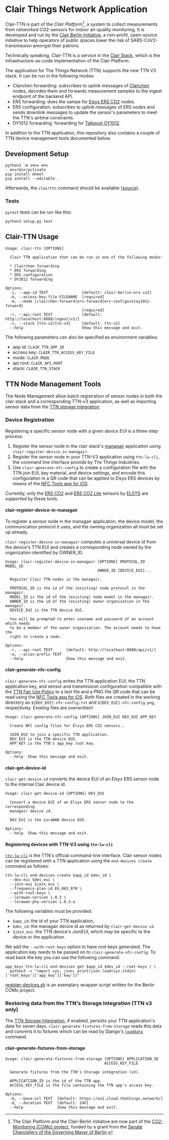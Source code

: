 # Clair Things Network Application

Clair-TTN is part of the _Clair Platform_[^como-note], a system to collect measurements from networked CO2-sensors for indoor air-quality monitoring. It is developed and run by the [Clair Berlin Initiative](https://clair-berlin.de), a non-profit, open-source initiative to help operators of public spaces lower the risk of SARS-CoV2-transmission amongst their patrons.

Technically speaking, Clair-TTN is a service in the [Clair Stack](https://github.com/ClairBerlin/clair-stack), which is the infrastructure-as-code implementation of the Clair Platform.

The application for The Things Network (TTN) supports the new TTN V3 stack.
It can be run in the following modes:

* Clairchen forwarding: subscribes to uplink messages of [Clairchen](https://github.com/ClairBerlin/clairchen) nodes, decodes them and forwards measurement samples to the ingest endpoint of the backend API.
* ERS forwarding: does the sampe for [Elsys ERS CO2](https://www.elsys.se/en/ers-co2-lite/) nodes.
* ERS configuration: subscribes to uplink messages of ERS nodes and sends downlink messages to update the sensor's parameters to meet the TTN's airtime constraints.
* OY1012 forwarding: forwarding for [Talkpool OY1012](https://talkpool.com/oy1210-lorawan-co2-meter/).

In addition to the TTN application, this repository also contains a couple of TTN device management tools documented below.

## Development Setup

```shell
python3 -m venv env
. env/bin/activate
pip install wheel
pip install --editable .
```

Afterwards, the `clairttn` command should be available ([source](https://click.palletsprojects.com/en/7.x/setuptools/#testing-the-script)).

### Tests

`pytest` tests can be run like this:

```shell
python3 setup.py test
```

## Clair-TTN Usage

```shell
Usage: clair-ttn [OPTIONS]

  Clair TTN application that can be run in one of the following modes:

  * Clairchen forwarding
  * ERS forwarding
  * ERS configuration
  * OY1012 forwarding

Options:
  -i, --app-id TEXT               [default: clair-berlin-ers-co2]
  -k, --access-key-file FILENAME  [required]
  -m, --mode [clairchen-forward|ers-forward|ers-configure|oy1012-forward]
                                  [required]
  -r, --api-root TEXT             [default: http://localhost:8888/ingest/v1/]
  -s, --stack [ttn-v2|ttn-v3]     [default: ttn-v2]
  --help                          Show this message and exit.
```

The following parameters can also be specified as environment variables:

* app id: `CLAIR_TTN_APP_ID`
* access key: `CLAIR_TTN_ACCESS_KEY_FILE`
* mode: `CLAIR_MODE`
* api root: `CLAIR_API_ROOT`
* stack: `CLAIR_TTN_STACK`

## TTN Node Management Tools

The Node Management allow batch registration of sensor nodes in both the clair stack and a corresponding TTN-v3 application, as well as importing sensor data from the [TTN storage integration](https://www.thethingsindustries.com/docs/integrations/storage/).

### Device Registration

Registering a specific sensor node with a given *device EUI* is a three-step process:

1. Register the sensor node in the clair stack's [managair](https://github.com/ClairBerlin/managair) application using `clair-register-device-in-managair`.
2. Register the sensor node in your TTN-V3 application using `ttn-lw-cli`, the command line interface provide by The Things Industries.
3. Use `clair-generate-nfc-config` to create a configuration file with the TTN join EUI, key material, and device settings, and encode this configuration in a QR code that can be applied to Elsys ERS devices by means of the [NFC Tools app for iOS](https://www.wakdev.com/en/apps/nfc-tools-ios.html).

Currently, only the [ERS CO2](https://www.elsys.se/en/ers-co2/) and [ERS CO2 Lite](https://www.elsys.se/en/ers-co2-lite/) sensors by [ELSYS](https://www.elsys.se/) are supported by these tools.

#### clair-register-device-in-managair

To register a sensor node in the managair application, the device model, the communication protocol it uses, and the owning organization all must be set up already.

`clair-register-device-in-managair` computes a universal device id from the device's TTN EUI and creates a corresponding node owned by the organization identified by OWNER_ID.

```shell
Usage: clair-register-device-in-managair [OPTIONS] PROTOCOL_ID MODEL_ID
                                         OWNER_ID [DEVICE_EUI]...

  Register Clair TTN nodes in the managair.

  PROTOCOL_ID is the id of the (existing) node protocol in the managair.
  MODEL_ID is the id of the (existing) node model in the managair.
  OWNER_ID is the id of the (existing) owner organization in the managair.
  DEVICE_EUI is the TTN device EUI.

  You will be prompted to enter usename and password of an account which needs
  to be a member of the owner organization. The account needs to have the
  right to create a node.

Options:
  -r, --api-root TEXT      [default: http://localhost:8888/api/v1/]
  -a, --alias-prefix TEXT
  --help                   Show this message and exit.
```

#### clair-generate-nfc-config

`clair-generate-nfc-config` writes the TTN application EUI, the TTN application key, and sensor and transmission configuration compatible with the [TTN Fair Use Policy](https://www.thethingsnetwork.org/docs/lorawan/duty-cycle/#fair-use-policy) to a text file and a PNG-file QR code that can be read using the [NFC Tools app for iOS](https://www.wakdev.com/en/apps/nfc-tools-ios.html). Both files are created in the working directory as `${DEV_EUI}-nfc-config.txt` and `${DEV_EUI}-nfc-config.png`, respectively. Existing files are overwritten!

```shell
Usage: clair-generate-nfc-config [OPTIONS] JOIN_EUI DEV_EUI APP_KEY

  Create NFC config files for Elsys ERS CO2 sensors..

  JOIN_EUI to join a specific TTN application.
  DEV_EUI is the TTN device EUI.
  APP_KEY is the TTN's app_key root key.

Options:
  --help  Show this message and exit.
```

#### clair-get-device-id

`clair-get-device-id` converts the device EUI of an Elsys ERS sensor node to the internal Clair device id.

```shell
Usage: clair-get-device-id [OPTIONS] DEV_EUI

  Convert a device EUI of an Elsys ERS sensor node to the corresponding
  managair device id.

  DEV_EUI is the LoraWAN device EUI.

Options:
  --help  Show this message and exit.
```

#### Registering devices with TTN-V3 using `ttn-lw-cli`

[`ttn-lw-cli`](https://www.thethingsindustries.com/docs/getting-started/cli/) is the TTN's official command-line interface. Clair sensor nodes can be registered with a TTN application using the `end-devices create` command as follows:

```shell
ttn-lw-cli end-devices create $app_id $dev_id \
  --dev-eui $dev_eui \
  --join-eui $join_eui \
  --frequency-plan-id EU_863_870 \
  --with-root-keys \
  --lorawan-version 1.0.3 \
  --lorawan-phy-version 1.0.3-a
```

The following variables must be provided:

* `$app_id`: the id of your TTN application,
* `$dev_id`: the managair device id as returned by `clair-get-device-id`.
* `$join_eui`: the TTN device's JoinEUI, which may be specific to the device or the application.

We add the `--with-root-keys` option to have root keys generated. The application key needs to be passed on to `clair-generate-nfc-config`. To read back the key you can use the following command:

```shell
app_key=`ttn-lw-cli end-devices get $app_id $dev_id --root-keys | \
  python3 -c "import sys, json; print(json.load(sys.stdin)['root_keys']['app_key']['key'])"`
```

[register-devices.sh](como/register-devices.sh) is an exemplary wrapper script written for the Berlin COMo project.

### Restoring data from the TTN's Storage Integration (TTN v3 only)

The [TTN Storage Integration](https://www.thethingsindustries.com/docs/integrations/storage/), if enabled, persists your TTN application's data for seven days. `clair-generate-fixtures-from-storage` reads this data and converts it to fixtures which can be read by Django's [`loaddata`](https://docs.djangoproject.com/en/3.1/ref/django-admin/#loaddata) command.

#### clair-generate-fixtures-from-storage

```shell
Usage: clair-generate-fixtures-from-storage [OPTIONS] APPLICATION_ID
                                            ACCESS_KEY_FILE

  Generate fixtures from the TTN's Storage integration (v3).

  APPLICATIION_ID is the id of the TTN app.
  ACCESS_KEY_FILE is the file containing the TTN app's access key.

Options:
  -b, --base-url TEXT  [default: https://eu1.cloud.thethings.network/]
  -d, --duration TEXT  [default: 24h]
  --help               Show this message and exit.
```

[^como-note]: The Clair Platform and the Clair-Berlin initiative are now part of the [CO2-Monitoring (COMo) project](https://www.technologiestiftung-berlin.de/projekte/como-berlin), funded by a grant from the [Senate Chancellery of the Governing Mayor of Berlin](https://www.berlin.de/rbmskzl/en/).
